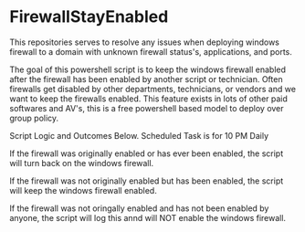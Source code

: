 # FirewallStayEnabled

This repositories serves to resolve any issues when deploying windows firewall to a domain with unknown firewall status's, applications, and ports.

The goal of this powershell script is to keep the windows firewall enabled after the firewall has been enabled by another script or technician.
Often firewalls get disabled by other departments, technicians, or vendors and we want to keep the firewalls enabled.
This feature exists in lots of other paid softwares and AV's, this is a free powershell based model to deploy over group policy.

Script Logic and Outcomes Below. Scheduled Task is for 10 PM Daily

If the firewall was originally enabled or has ever been enabled, the script will turn back on the windows firewall.

If the firewall was not originally enabled but has been enabled, the script will keep the windows firewall enabled.

If the firewall was not oringally enabled and has not been enabled by anyone, the script will log this annd will NOT enable the windows firewall.
